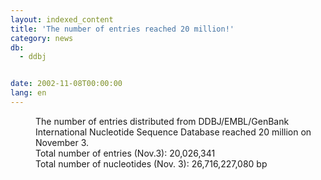 ```yaml
---
layout: indexed_content
title: 'The number of entries reached 20 million!'
category: news
db:
  - ddbj


date: 2002-11-08T00:00:00
lang: en
---
```


<dd>The number of entries distributed from DDBJ/EMBL/GenBank International Nucleotide Sequence Database reached 20 million on November 3.<br>
<dd>Total number of entries (Nov.3): 20,026,341<br>
<dd>Total number of nucleotides (Nov. 3): 26,716,227,080 bp</dd>
</dd>
</dd>
